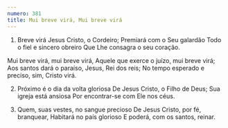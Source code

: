```yaml
---
numero: 381
title: Mui breve virá, Mui breve virá
---
```

1. Breve virá Jesus Cristo, o Cordeiro;
Premiará com o Seu galardão
Todo o fiel e sincero obreiro
Que Lhe consagra o seu coração.

Mui breve virá, mui breve virá,
Aquele que exerce o juízo, mui breve virá;
Aos santos dará o paraíso, Jesus, Rei dos reis;
No tempo esperado e preciso, sim, Cristo virá.

2. Próximo é o dia da volta gloriosa
De Jesus Cristo, o Filho de Deus;
Sua igreja está ansiosa
Por encontrar-se com Ele nos céus.

3. Quem, suas vestes, no sangue precioso
De Jesus Cristo, por fé, branquear,
Habitará no país glorioso
E poderá, com os santos, reinar.
